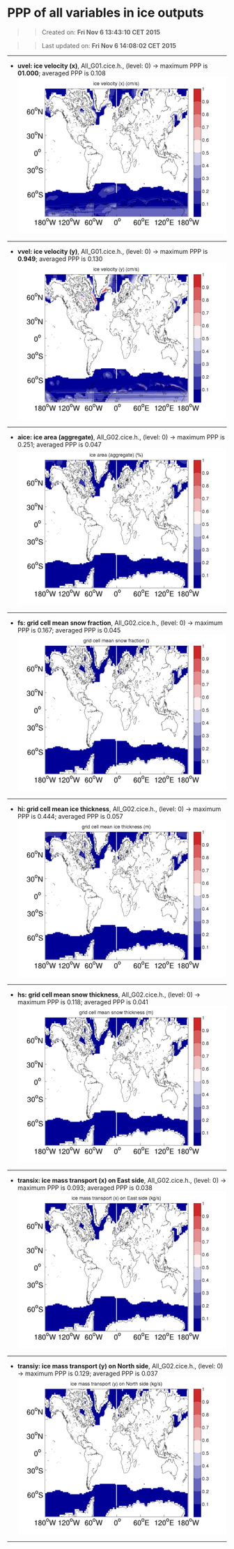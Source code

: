 PPP of all variables in ice outputs
==========
>> Created on: __Fri Nov 6 13:43:10 CET 2015__ 
 
>> Last updated on: __Fri Nov  6 14:08:02 CET 2015__ 
 
------ 
 
  * __uvel: ice velocity (x)__, All_G01.cice.h., (level: 0) -> maximum PPP is __01.000__; averaged PPP is 0.108 ![](../../figures/Historical_forcing_ens/PPP_ice/PPP_All_G01.cice.h.uvel.png)
 
------ 
 
  * __vvel: ice velocity (y)__, All_G01.cice.h., (level: 0) -> maximum PPP is __0.949__; averaged PPP is 0.130 ![](../../figures/Historical_forcing_ens/PPP_ice/PPP_All_G01.cice.h.vvel.png)
 
------ 
 
  * __aice: ice area (aggregate)__, All_G02.cice.h., (level: 0) -> maximum PPP is 0.251; averaged PPP is 0.047 ![](../../figures/Historical_forcing_ens/PPP_ice/PPP_All_G02.cice.h.aice.png)
 
------ 
 
  * __fs: grid cell mean snow fraction__, All_G02.cice.h., (level: 0) -> maximum PPP is 0.167; averaged PPP is 0.045 ![](../../figures/Historical_forcing_ens/PPP_ice/PPP_All_G02.cice.h.fs.png)
 
------ 
 
  * __hi: grid cell mean ice thickness__, All_G02.cice.h., (level: 0) -> maximum PPP is 0.444; averaged PPP is 0.057 ![](../../figures/Historical_forcing_ens/PPP_ice/PPP_All_G02.cice.h.hi.png)
 
------ 
 
  * __hs: grid cell mean snow thickness__, All_G02.cice.h., (level: 0) -> maximum PPP is 0.118; averaged PPP is 0.041 ![](../../figures/Historical_forcing_ens/PPP_ice/PPP_All_G02.cice.h.hs.png)
 
------ 
 
  * __transix: ice mass transport (x) on East side__, All_G02.cice.h., (level: 0) -> maximum PPP is 0.093; averaged PPP is 0.038 ![](../../figures/Historical_forcing_ens/PPP_ice/PPP_All_G02.cice.h.transix.png)
 
------ 
 
  * __transiy: ice mass transport (y) on North side__, All_G02.cice.h., (level: 0) -> maximum PPP is 0.129; averaged PPP is 0.037 ![](../../figures/Historical_forcing_ens/PPP_ice/PPP_All_G02.cice.h.transiy.png)
 
------ 
 
